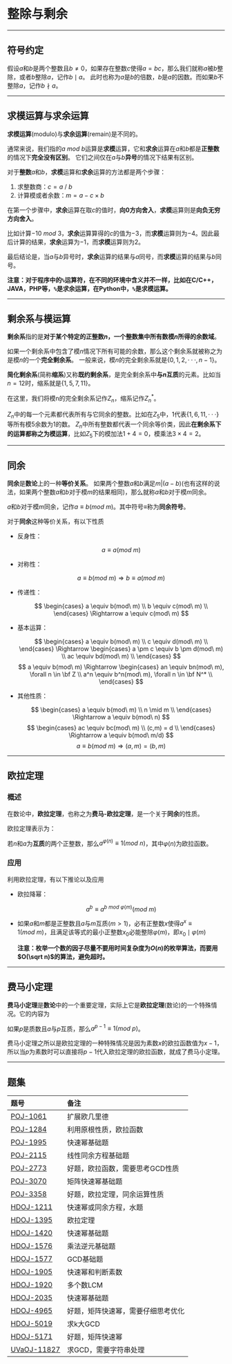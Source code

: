 # 整除与剩余

---

## 符号约定

假设$a$和$b$是两个整数且$b \neq 0$，如果存在整数$c$使得$a = bc$，那么我们就称$a$被$b$整除，或者$b$整除$a$，记作$b \mid a$。
此时也称为$a$是$b$的倍数，$b$是$a$的因数。而如果$b$不整除$a$，记作$b \nmid a$。

---

## 求模运算与求余运算

**求模运算**(modulo)与**求余运算**(remain)是不同的。

通常来说，我们指的$a\ mod\ b$运算是**求模**运算，它和**求余**运算在$a$和$b$都是**正整数**的情况下**完全没有区别**。
它们之间仅在$a$与$b$**异号**的情况下结果有区别。

对于**整数**$a$和$b$，**求模**运算和**求余**运算的方法都是两个步骤：

1. 求整数商：$c = a\ /\ b$
2. 计算模或者余数：$m = a - c \times b$

在第一个步骤中，**求余**运算在取$c$的值时，**向0方向舍入**，**求模**运算则是**向负无穷方向舍入**。

比如计算$-10\ mod\ 3$，**求余**运算算得的$c$的值为$-3$，而**求模**运算则为$-4$。因此最后计算的结果，**求余**运算为$-1$，而**求模**运算则为$2$。

最后结论是，当$a$与$b$异号时，**求余**运算的结果与$a$同号，而**求模**运算的结果与$b$同号。

**注意：对于程序中的`%`运算符，在不同的环境中含义并不一样，比如在C/C++，JAVA，PHP等，`%`是求余运算，在Python中，`%`是求模运算。**

---

## 剩余系与模运算

**剩余系**指的是**对于某个特定的正整数$n$，一个整数集中所有数模$n$所得的余数域**。

如果一个剩余系中包含了模$n$情况下所有可能的余数，那么这个剩余系就被称之为是模$n$的一个**完全剩余系**。
一般来说，模$n$的完全剩余系就是$\lbrace 0, 1, 2, ···, n-1 \rbrace$。

**简化剩余系**(简称**缩系**)又称**既约剩余系**，是完全剩余系中**与$n$互质**的元素。比如当$n = 12$时，缩系就是$\lbrace 1, 5, 7, 11 \rbrace$。

在这里，我们将模n的完全剩余系记作$Z_n$，缩系记作$Z_n^*$。

$Z_n$中的每一个元素都代表所有与它同余的整数。比如在$Z_5$中，$1$代表$\lbrace 1, 6, 11, ··· \rbrace$等所有模$5$余数为$1$的数。
$Z_n$中所有整数都代表一个同余等价类，因此**在剩余系下的运算都称之为模运算**，比如$Z_5$下的模加法$1 + 4 = 0$，模乘法$3 \times 4 = 2$。

---

## 同余

**同余**是**数论**上的一种**等价关系**。
如果两个整数$a$和$b$满足$m | (a - b)$(也有这样的说法，如果两个整数$a$和$b$对于模$m$的结果相同)，那么就称$a$和$b$对于模$m$同余。

$a$和$b$对于模$m$同余，记作$a \equiv b(mod\ m)$。其中符号$\equiv$称为**同余符号**。

对于**同余**这种等价关系，有以下性质

* 反身性：

    $$a \equiv a(mod\ m)$$

* 对称性：

    $$a \equiv b(mod\ m) \Rightarrow b \equiv a(mod\ m)$$

* 传递性：

    $$
    \begin{cases}
    a \equiv b(mod\ m) \\
    b \equiv c(mod\ m) \\
    \end{cases}
    \Rightarrow a \equiv c(mod\ m)
    $$

* 基本运算：

    $$
    \begin{cases}
    a \equiv b(mod\ m) \\
    c \equiv d(mod\ m) \\
    \end{cases}
    \Rightarrow
    \begin{cases}
    a \pm c \equiv b \pm d(mod\ m) \\
    ac \equiv bd(mod\ m) \\
    \end{cases}
    $$
    $$
    a \equiv b(mod\ m) \Rightarrow
    \begin{cases}
    an \equiv bn(mod\ m), \forall n \in \bf Z \\
    a^n \equiv b^n(mod\ m), \forall n \in \bf N^* \\
    \end{cases}
    $$

* 其他性质：

    $$
    \begin{cases}
    a \equiv b(mod\ m) \\
    n \mid m \\
    \end{cases}
    \Rightarrow a \equiv b(mod\ n)
    $$
    $$
    \begin{cases}
    ac \equiv bc(mod\ m) \\
    (c,m) = d \\
    \end{cases}
    \Rightarrow a \equiv b(mod\ m/d)
    $$
    $$
    a \equiv b(mod\ m) \Rightarrow (a,m) = (b,m)
    $$

---

## 欧拉定理

### 概述

在数论中，**欧拉定理**，也称之为**费马-欧拉定理**，是一个关于**同余**的性质。

欧拉定理表示为：

若$n$和$a$为**互质**的两个正整数，那么$a^{\varphi(n)} \equiv 1(mod\ n)$，其中$\varphi(n)$为欧拉函数。

### 应用

利用欧拉定理，有以下推论以及应用

* 欧拉降幂：

    $$a^b \equiv a^{b\ mod\ \varphi(m)}(mod\ m)$$

* 如果$a$和$m$都是正整数且$a$与$m$互质$(m > 1)$，必有正整数$x$使得$a^x \equiv 1(mod\ m)$，且满足该等式的最小正整数$x_0$必能整除$\varphi(m)$，即$x_0 \mid \varphi(m)$

    **注意：枚举一个数的因子尽量不要用时间复杂度为$O(n)$的枚举算法，而要用$O(\sqrt n)$的算法，避免超时。**

---

## 费马小定理

**费马小定理**是**数论**中的一个重要定理，实际上它是**欧拉定理**(数论)的一个特殊情况。它的内容为

如果$p$是质数且$a$与$p$互质，那么$a^{p-1} \equiv 1(mod\ p)$。

费马小定理之所以是欧拉定理的一种特殊情况是因为素数$x$的欧拉函数值为$x-1$，所以当$p$为素数时可以直接将$p-1$代入欧拉定理的欧拉函数，就成了费马小定理。

---

## 题集

|题号                   |备注                               |
|:----------------------|:----------------------------------|
|[POJ-1061][PKU1061]    |扩展欧几里德                       |
|[POJ-1284][PKU1284]    |利用原根性质，欧拉函数             |
|[POJ-1995][PKU1995]    |快速幂基础题                       |
|[POJ-2115][PKU2115]    |线性同余方程基础题                 |
|[POJ-2773][PKU2773]    |好题，欧拉函数，需要思考GCD性质    |
|[POJ-3070][PKU3070]    |矩阵快速幂基础题                   |
|[POJ-3358][PKU3358]    |好题，欧拉定理，同余运算性质       |
|[HDOJ-1211][HDU1211]   |快速幂或同余方程，水题             |
|[HDOJ-1395][HDU1395]   |欧拉定理                           |
|[HDOJ-1420][HDU1420]   |快速幂基础题                       |
|[HDOJ-1576][HDU1576]   |乘法逆元基础题                     |
|[HDOJ-1577][HDU1577]   |GCD基础题                          |
|[HDOJ-1905][HDU1905]   |快速幂和判断素数                   |
|[HDOJ-1920][HDU1920]   |多个数LCM                          |
|[HDOJ-2035][HDU2035]   |快速幂基础题                       |
|[HDOJ-4965][HDU4965]   |好题，矩阵快速幂，需要仔细思考优化 |
|[HDOJ-5019][HDU5019]   |求k大GCD                           |
|[HDOJ-5171][HDU5171]   |好题，矩阵快速幂                   |
|[UVaOJ-11827][UVa11827]|求GCD，需要字符串处理              |

[PKU1061]:http://poj.org/problem?id=1061 "青蛙的约会"
[PKU1284]:http://poj.org/problem?id=1284 "Primitive Roots"
[PKU1995]:http://poj.org/problem?id=1995 "Raising Modulo Numbers"
[PKU2115]:http://poj.org/problem?id=2115 "C Looooops"
[PKU2773]:http://poj.org/problem?id=2773 "Happy 2006"
[PKU3070]:http://poj.org/problem?id=3070 "Fibonacci"
[PKU3358]:http://poj.org/problem?id=3358 "Period of an Infinite Binary Expansion"
[HDU1211]:http://acm.hdu.edu.cn/showproblem.php?pid=1211 "RSA"
[HDU1395]:http://acm.hdu.edu.cn/showproblem.php?pid=1395 "2^x mod n = 1"
[HDU1420]:http://acm.hdu.edu.cn/showproblem.php?pid=1420 "Prepared for New Acmer"
[HDU1576]:http://acm.hdu.edu.cn/showproblem.php?pid=1576 "A/B"
[HDU1577]:http://acm.hdu.edu.cn/showproblem.php?pid=1577 "WisKey的眼神"
[HDU1905]:http://acm.hdu.edu.cn/showproblem.php?pid=1905 "Pseudoprime numbers"
[HDU1920]:http://acm.hdu.edu.cn/showproblem.php?pid=1920 "Jackpot"
[HDU2035]:http://acm.hdu.edu.cn/showproblem.php?pid=2035 "人见人爱A^B"
[HDU4965]:http://acm.hdu.edu.cn/showproblem.php?pid=4965 "Fast Matrix Calculation"
[HDU5019]:http://acm.hdu.edu.cn/showproblem.php?pid=5019 "Revenge of GCD"
[HDU5171]:http://acm.hdu.edu.cn/showproblem.php?pid=5171 "GTY's birthday gift"
[UVa11827]:http://uva.onlinejudge.org/index.php?option=com_onlinejudge&Itemid=8&page=show_problem&problem=2927
